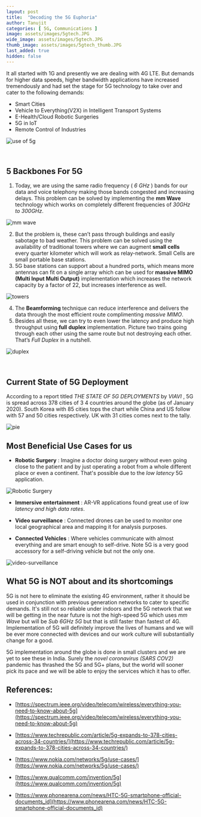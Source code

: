 ```yaml
---
layout: post
title:  "Decoding the 5G Euphoria"
author: Tanujit
categories: [ 5G, Communications ]
image: assets/images/5gtech.JPG
wide_image: assets/images/5gtech.JPG
thumb_image: assets/images/5gtech_thumb.JPG
last_added: true
hidden: false
---
```


It all started with 1G and presently we are dealing with 4G LTE. But demands for higher data speeds, higher
bandwidth applications have increased tremendously and had set the stage for 5G technology to take
over and cater to the following demands:

- Smart Cities
- Vehicle to Everything(V2X) in Intelligent Transport Systems
- E-Health/Cloud Robotic Surgeries
- 5G in IoT
- Remote Control of Industries

![use of 5g](https://raw.githubusercontent.com/sayan-mondal-tech/insight_ieee/master/use5g.jpg "Uses")

<br>

## 5 Backbones For 5G

1. Today, we are using the same radio frequency ( _6 GHz_ ) bands for our data and voice telephony
   making those bands congested and increasing delays. This problem can be solved by
   implementing the **mm Wave** technology which works on completely different frequencies of
   _30GHz to 300GHz_.

![mm wave](https://raw.githubusercontent.com/sayan-mondal-tech/insight_ieee/master/freq5g.jpg "Bandwidth")

2. But the problem is, these can’t pass through buildings and easily sabotage to bad weather. This
   problem can be solved using the availability of traditional towers where we can augment **small**
   **cells** every quarter kilometer which will work as relay-network. Small Cells are small portable base
   stations.
3. 5G base stations can support about a hundred ports, which means more antennas can fit on a
   single array which can be used for **massive MIMO (Multi Input Multi Output)** implementation
   which increases the network capacity by a factor of 22, but increases interference as well.

![towers](https://raw.githubusercontent.com/sayan-mondal-tech/insight_ieee/master/tower5g.jpg "Base Station")

4. The **Beamforming** technique can reduce interference and delivers the data through the most
   efficient route complimenting _massive MIMO_.
5. Besides all these, we can try to even lower the latency and produce high throughput using **full**
   **duplex** implementation. Picture two trains going through each other using the same route but
   not destroying each other. That’s _Full Duplex_ in a nutshell.

![duplex](https://raw.githubusercontent.com/sayan-mondal-tech/insight_ieee/master/1ghz.jpg "duplex")

<br>

## Current State of 5G Deployment

According to a report titled _THE STATE OF 5G DEPLOYMENTS_ by _VIAVI_ , 5G is spread across 378 cities of 3 4
countries around the globe (as of January 2020). South Korea with 85 cities tops the chart while China and
US follow with 57 and 50 cities respectively. UK with 31 cities comes next to the tally.

![pie](https://raw.githubusercontent.com/sayan-mondal-tech/insight_ieee/master/pie5g.JPG "pie_chart")

## Most Beneficial Use Cases for us

- **Robotic Surgery** : Imagine a doctor doing surgery without even going close to the patient and by
  just operating a robot from a whole different place or even a continent. That's possible due to the
  _low latency_ 5G application.

![](https://raw.githubusercontent.com/sayan-mondal-tech/insight_ieee/master/doc5g.jpg "Robotic Surgery")

- **Immersive entertainment** : AR-VR applications found great use of _low latency and high data rates_.

- **Video surveillance** : Connected drones can be used to monitor one local geographical area and
  mapping it for analysis purposes.
- **Connected Vehicles** : Where vehicles communicate with almost everything and are smart enough
  to self-drive. Note 5G is a very good accessory for a self-driving vehicle but not the only one.

![](https://raw.githubusercontent.com/sayan-mondal-tech/insight_ieee/master/game5g.jpg "video-surveillance")

## What 5G is NOT about and its shortcomings

5G is not here to eliminate the existing 4G environment, rather it should be used in conjunction with
previous generation networks to cater to specific demands. It's still not so reliable under indoors and the
5G network that we will be getting in the near future is not the high-speed 5G which uses _mm Wave_ but
will be _Sub 6GHz 5G_ but that is still faster than fastest of 4G. Implementation of 5G will definitely improve
the lives of humans and we will be ever more connected with devices and our work culture will
substantially change for a good.

5G implementation around the globe is done in small clusters and we are yet to see these in India. Surely
the _novel coronavirus (SARS COV2)_ pandemic has thrashed the 5G and 5G+ plans, but the world will sooner
pick its pace and we will be able to enjoy the services which it has to offer.

## References:

- [https://spectrum.ieee.org/video/telecom/wireless/everything-you-need-to-know-about-5g](https://spectrum.ieee.org/video/telecom/wireless/everything-you-need-to-know-about-5g)

- [https://www.techrepublic.com/article/5g-expands-to-378-cities-across-34-countries/](https://www.techrepublic.com/article/5g-expands-to-378-cities-across-34-countries/)

- [https://www.nokia.com/networks/5g/use-cases/](https://www.nokia.com/networks/5g/use-cases/)

- [https://www.qualcomm.com/invention/5g](https://www.qualcomm.com/invention/5g)

- [https://www.phonearena.com/news/HTC-5G-smartphone-official-documents_id](https://www.phonearena.com/news/HTC-5G-smartphone-official-documents_id)
